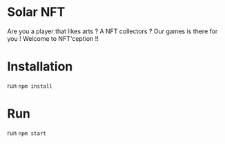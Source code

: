 # Solar NFT

Are you a player that likes arts ? A NFT collectors ? Our games is there for you ! Welcome to NFT'ception !! 

# Installation
  run `npm install`
  
# Run
  run `npm start`
  
